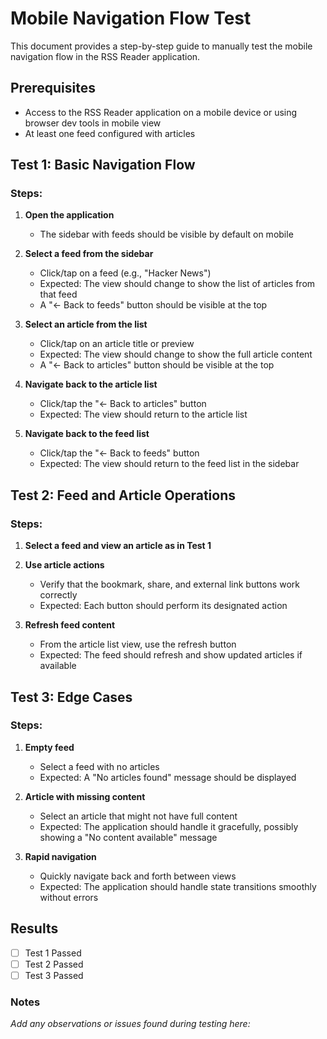 # Mobile Navigation Flow Test

This document provides a step-by-step guide to manually test the mobile navigation flow in the RSS Reader application.

## Prerequisites

- Access to the RSS Reader application on a mobile device or using browser dev tools in mobile view
- At least one feed configured with articles

## Test 1: Basic Navigation Flow

### Steps:

1. **Open the application**
   - The sidebar with feeds should be visible by default on mobile

2. **Select a feed from the sidebar**
   - Click/tap on a feed (e.g., "Hacker News")
   - Expected: The view should change to show the list of articles from that feed
   - A "← Back to feeds" button should be visible at the top

3. **Select an article from the list**
   - Click/tap on an article title or preview
   - Expected: The view should change to show the full article content
   - A "← Back to articles" button should be visible at the top

4. **Navigate back to the article list**
   - Click/tap the "← Back to articles" button
   - Expected: The view should return to the article list

5. **Navigate back to the feed list**
   - Click/tap the "← Back to feeds" button
   - Expected: The view should return to the feed list in the sidebar

## Test 2: Feed and Article Operations

### Steps:

1. **Select a feed and view an article as in Test 1**

2. **Use article actions**
   - Verify that the bookmark, share, and external link buttons work correctly
   - Expected: Each button should perform its designated action

3. **Refresh feed content**
   - From the article list view, use the refresh button
   - Expected: The feed should refresh and show updated articles if available

## Test 3: Edge Cases

### Steps:

1. **Empty feed**
   - Select a feed with no articles
   - Expected: A "No articles found" message should be displayed

2. **Article with missing content**
   - Select an article that might not have full content
   - Expected: The application should handle it gracefully, possibly showing a "No content available" message

3. **Rapid navigation**
   - Quickly navigate back and forth between views
   - Expected: The application should handle state transitions smoothly without errors

## Results

- [ ] Test 1 Passed
- [ ] Test 2 Passed
- [ ] Test 3 Passed

### Notes
*Add any observations or issues found during testing here:*